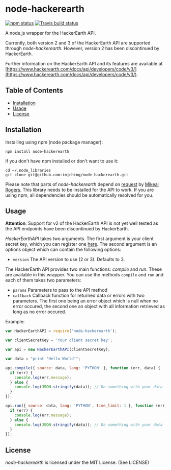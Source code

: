 # node-hackerearth

[![npm status](http://img.shields.io/npm/v/node-hackerearth.svg?style=flat-square)](https://www.npmjs.org/package/node-hackerearth) [![Travis build status](https://travis-ci.org/imjching/node-hackerearth.svg?branch=master&style=flat-square&label=travis)](https://travis-ci.org/imjching/node-hackerearth)

A node.js wrapper for the HackerEarth API.

Currently, both version 2 and 3 of the HackerEarth API are supported through *node-hackerearth*. However, version 2 has been discontinued by HackerEarth.

Further information on the HackerEarth API and its features are available at [https://www.hackerearth.com/docs/api/developers/code/v3/](https://www.hackerearth.com/docs/api/developers/code/v3/).

## Table of Contents

 * [Installation](#installation)
 * [Usage](#usage)
 * [License](#license)

## Installation

Installing using npm (node package manager):

    npm install node-hackerearth

If you don't have npm installed or don't want to use it:

    cd ~/.node_libraries
    git clone git@github.com:imjching/node-hackerearth.git

Please note that parts of *node-hackerearth* depend on [request](http://github.com/mikeal/request) by [Mikeal Rogers](http://github.com/mikeal). This library needs to be installed for the API to work. If you are using npm, all dependencies should be automatically resolved for you.

## Usage

**Attention**: Support for v2 of the HackerEarth API is not yet well tested as the API endpoints have been discontinued by HackerEarth.

*HackerEarthAPI* takes two arguments. The first argument is your client secret key, which you can register one [here](https://www.hackerearth.com/api/register/). The second argument is an options object which can contain the following options:

 * `version` The API version to use (2 or 3). Defaults to 3.

The HackerEarth API provides two main functions: *compile* and *run*. These are available in this wrapper. You can use the methods `compile` and `run` and each of them takes two parameters:

 * `params` Parameters to pass to the API method
 * `callback` Callback function for returned data or errors with two parameters. The first one being an error object which is null when no error occured, the second one an object with all information retrieved as long as no error occured.

Example:

```javascript
var HackerEarthAPI = require('node-hackerearth');

var clientSecretKey = 'Your client secret key';

var api = new HackerEarthAPI(clientSecretKey);

var data = "print 'Hello World'";

api.compile({ source: data, lang: 'PYTHON' }, function (err, data) {
  if (err) {
    console.log(err.message);
  } else {
    console.log(JSON.stringify(data)); // Do something with your data
  }
});

api.run({ source: data, lang: 'PYTHON', time_limit: 1 }, function (err, data) {
  if (err) {
    console.log(err.message);
  } else {
    console.log(JSON.stringify(data)); // Do something with your data
  }
});
```

## License

*node-hackerearth* is licensed under the MIT License. (See LICENSE)